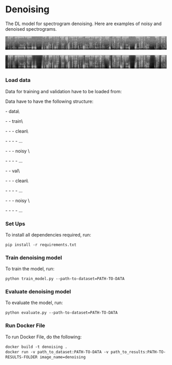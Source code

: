 # Denoising

The DL model for spectrogram denoising. Here are examples of noisy and denoised spectrograms. 

![](images/noisy.png)

![](images/clean.png)

### Load data 

Data for training and validation have to be loaded from: 

[train data]:https://drive.google.com/file/d/1jVeoX3yNGL3IqycQKwLb8Hs2N49Advuu/view

[validation data]:https://drive.google.com/file/d/1c8a9xlgThXiX4_zxAOwXkqcooz_MeSQf/view

Data have to have the following structure: 

\- data\

\- \- train\\

\- \- \- clean\\

\- \- \- \- ...

\- \- \- noisy \\
                 
\- \- \- \- ...
        
\- \- val\\

\- \- \- clean\\

\- \- \- \- ...

\- \- \- noisy \\
                 
\- \- \- \- ...


### Set Ups

To install all dependencies required, run:

```
pip install -r requirements.txt
```

### Train denoising model

To train the model, run:

```
python train_model.py --path-to-dataset=PATH-TO-DATA
```

### Evaluate denoising model

To evaluate the model, run:

```
python evaluate.py --path-to-dataset=PATH-TO-DATA
```

### Run Docker File

To run Docker File, do the following:

```
docker build -t denoising .
docker run -v path_to_dataset:PATH-TO-DATA -v path_to_results:PATH-TO-RESULTS-FOLDER image_name=denoising
```




